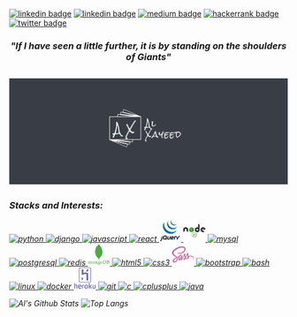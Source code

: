 [![linkedin badge](https://komarev.com/ghpvc/?username=alxayeed&label=Profile%20views&color=0e75b6&style=flat)]()
[![linkedin badge](https://img.shields.io/badge/Abdullah%20Al%20Sayeed-30302f?style=flat&logo=linkedin)](https://www.linkedin.com/in/alxayeed/)
[![medium badge](https://img.shields.io/badge/Al%20Xayeed-30302f?style=flat&logo=medium)](https://medium.com/@alxayeed)
[![hackerrank badge](https://img.shields.io/badge/Abdullah%20Al%20Sayeed-30302f?style=flat&logo=hackerrank)](https://www.hackerrank.com/alxayeed)
[![twitter badge](https://img.shields.io/badge/Al%20Xayeed-30302f?style=flat&logo=twitter)](https://twitter.com/AlXayeed0)



<h3 align="center"><i>"If I have seen a little further, it is by standing on the shoulders of Giants"<i></h3>

## [![Al's header](https://github.com/alxayeed/alxayeed/blob/master/albanner.png)]()





<!-- <p align="left"> <a href="https://github.com/ryo-ma/github-profile-trophy"><img src="https://github-profile-trophy.vercel.app/?username=alxayeed" alt="alxayeed" /></a> </p> -->

<!--### Blogs posts-->
<!-- BLOG-POST-LIST:START -->
<!-- BLOG-POST-LIST:END -->
<!--
<p align="left">
<h3 align="left">Connect with me:</h3>
<a href="https://twitter.com/alxayeed0" target="blank"><img align="center" src="https://cdn.jsdelivr.net/npm/simple-icons@3.0.1/icons/twitter.svg" alt="alxayeed0" height="30" width="40" /></a>
<a href="https://linkedin.com/in/alxayeed" target="blank"><img align="center" src="https://cdn.jsdelivr.net/npm/simple-icons@3.0.1/icons/linkedin.svg" alt="alxayeed" height="30" width="40" /></a>
<a href="https://fb.com/alxayeed0" target="blank"><img align="center" src="https://cdn.jsdelivr.net/npm/simple-icons@3.0.1/icons/facebook.svg" alt="alxayeed0" height="30" width="40" /></a>
<a href="https://medium.com/@alxayeed" target="blank"><img align="center" src="https://cdn.jsdelivr.net/npm/simple-icons@3.0.1/icons/medium.svg" alt="@alxayeed" height="30" width="40" /></a>
</p>
-->

<h3 align="left">Stacks and Interests:</h3>
<p align="left"> 
 <a href="https://www.python.org" target="_blank"> <img src="https://devicons.github.io/devicon/devicon.git/icons/python/python-original.svg" alt="python" width="40" height="40"/> </a> 
  <a href="https://www.djangoproject.com/" target="_blank"> <img src="https://devicons.github.io/devicon/devicon.git/icons/django/django-original.svg" alt="django" width="40" height="40"/> </a>
<a href="https://developer.mozilla.org/en-US/docs/Web/JavaScript" target="_blank"> <img src="https://devicons.github.io/devicon/devicon.git/icons/javascript/javascript-original.svg" alt="javascript" width="40" height="40"/> </a> 
 <a href="https://reactjs.org/" target="_blank"> <img src="https://devicons.github.io/devicon/devicon.git/icons/react/react-original-wordmark.svg" alt="react" width="40" height="40"/> </a>
  <a href="https://jquery.com/" target="_blank"> <img src="https://github.com/devicons/devicon/blob/master/icons/jquery/jquery-original-wordmark.svg" alt="jQuery" width="40" height="40"/> </a> 
 <a href="https://www.w3schools.com/nodejs/nodejs_intro.asp" target="_blank"> <img src="https://github.com/devicons/devicon/blob/master/icons/nodejs/nodejs-original-wordmark.svg" alt="nodejs" width="40" height="40"/> </a> 
 <a href="https://www.mysql.com/" target="_blank"> <img src="https://devicons.github.io/devicon/devicon.git/icons/mysql/mysql-original-wordmark.svg" alt="mysql" width="40" height="40"/> </a>
<a href="https://www.postgresql.org" target="_blank"> <img src="https://devicons.github.io/devicon/devicon.git/icons/postgresql/postgresql-original-wordmark.svg" alt="postgresql" width="40" height="40"/> </a> 
 <a href="https://redis.io" target="_blank"> <img src="https://devicons.github.io/devicon/devicon.git/icons/redis/redis-original-wordmark.svg" alt="redis" width="40" height="40"/> </a>
 <a href="https://www.tutorialspoint.com/mongodb/mongodb_overview.htm" target="_blank"> <img src="https://github.com/devicons/devicon/blob/master/icons/mongodb/mongodb-plain-wordmark.svg" alt="mongodb" width="40" height="40"/> </a> 
 <a href="https://www.w3.org/html/" target="_blank"> <img src="https://devicons.github.io/devicon/devicon.git/icons/html5/html5-original-wordmark.svg" alt="html5" width="40" height="40"/> </a>
   <a href="https://www.w3schools.com/css/" target="_blank"> <img src="https://devicons.github.io/devicon/devicon.git/icons/css3/css3-original-wordmark.svg" alt="css3" width="40" height="40"/> </a> 
   <a href="https://sass-lang.com/" target="_blank"> <img src="https://github.com/devicons/devicon/blob/master/icons/sass/sass-original.svg" alt="Sass" width="40" height="40"/> </a> 
    <a href="https://getbootstrap.com" target="_blank"> <img src="https://devicons.github.io/devicon/devicon.git/icons/bootstrap/bootstrap-plain.svg" alt="bootstrap" width="40" height="40"/> </a>
  <a href="https://www.gnu.org/software/bash/" target="_blank"> <img src="https://www.vectorlogo.zone/logos/gnu_bash/gnu_bash-icon.svg" alt="bash" width="40" height="40"/> </a> 
   <a href="https://www.linux.org/" target="_blank"> <img src="https://devicons.github.io/devicon/devicon.git/icons/linux/linux-original.svg" alt="linux" width="40" height="40"/> </a> 
  <a href="https://www.docker.com/" target="_blank"> <img src="https://devicons.github.io/devicon/devicon.git/icons/docker/docker-original-wordmark.svg" alt="docker" width="40" height="40"/> </a> 
  <a href="https://www.heroku.com/" target="_blank"> <img src="https://github.com/devicons/devicon/blob/master/icons/heroku/heroku-original-wordmark.svg" alt="heroku" width="40" height="40"/> </a> 
  <a href="https://git-scm.com/" target="_blank"> <img src="https://www.vectorlogo.zone/logos/git-scm/git-scm-icon.svg" alt="git" width="40" height="40"/> </a>
   <a href="https://www.cprogramming.com/" target="_blank"> <img src="https://devicons.github.io/devicon/devicon.git/icons/c/c-original.svg" alt="c" width="40" height="40"/> </a> 
  <a href="https://www.w3schools.com/cpp/" target="_blank"> <img src="https://devicons.github.io/devicon/devicon.git/icons/cplusplus/cplusplus-original.svg" alt="cplusplus" width="40" height="40"/> </a> 
  <a href="https://www.java.com" target="_blank"> <img src="https://devicons.github.io/devicon/devicon.git/icons/java/java-original-wordmark.svg" alt="java" width="40" height="40"/> </a> 
 

![Al's Github Stats](https://github-readme-stats.vercel.app/api?username=alxayeed&count_private=true&show_icons=true&theme=radical)
![Top Langs](https://github-readme-stats.vercel.app/api/top-langs/?username=alxayeed&layout=compact)

<!--
[![linkedin badge](https://img.shields.io/badge/Abdullah%20Al%20Sayeed-30302f?style=flat&logo=linkedin)](https://www.linkedin.com/in/alxayeed/)
[![medium badge](https://img.shields.io/badge/Al%20Xayeed-30302f?style=flat&logo=medium)](https://medium.com/@alxayeed)
[![twitter badge](https://img.shields.io/badge/@Al%20Xayeed-30302f?style=flat&logo=twitter)](https://twitter.com/AlXayeed0)
-->
<!--
## [![Al's header](https://github.com/alxayeed/alxayeed/blob/master/albanner.png)]()
-->


<!--![image](https://github.com/alxayeed/alxayeed/blob/master/Hi.gif)-->

<!--
![Al's Github Stats](https://github-readme-stats.vercel.app/api?username=alxayeed&count_private=true&show_icons=true&theme=gradient&card_width=800)
![Top Langs](https://github-readme-stats.vercel.app/api/top-langs/?username=alxayeed&card_width=495) <br>
![willianrod's wakatime stats](https://github-readme-stats.vercel.app/api/wakatime?username=@alxayeed) <br>
-->


<!--
I am Al Xayeed,you can call me Al  🤝<br>
I am a CSE graduate, trying my best to be better than yesterday.<br>
I don't just want to be developer,I Want to be an ***Engineer!***
-->


